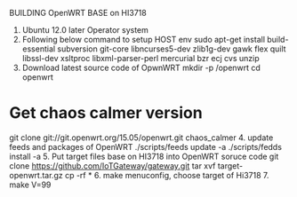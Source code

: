 BUILDING OpenWRT BASE on HI3718
1. Ubuntu 12.0 later Operator system
2. Following below command to setup HOST env
sudo apt-get install build-essential subversion git-core libncurses5-dev zlib1g-dev gawk flex quilt libssl-dev
xsltproc libxml-parser-perl mercurial bzr ecj cvs unzip
3. Download latest source code of OpwnWRT
mkdir -p /openwrt
cd openwrt
# Get chaos calmer version
git clone git://git.openwrt.org/15.05/openwrt.git chaos_calmer
4. update feeds and packages of OpenWRT
./scripts/feeds update -a
./scripts/fedds install -a
5. Put target files base on HI3718 into OpenWRT soruce code
git clone https://github.com/IoTGateway/gateway.git
tar xvf target-openwrt.tar.gz
cp -rf * <directory-of-openwrt-sorucecode>
6. make menuconfig, choose target of Hi3718
7. make V=99
